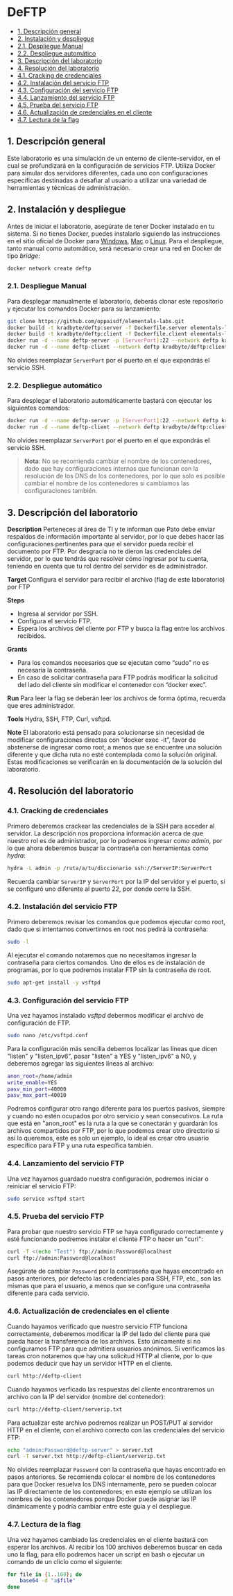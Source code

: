 # DeFTP

- [1. Descripción general](#1-descripción-general)
- [2. Instalación y despliegue](#2-instalación-y-despliegue)
- [2.1. Despliegue Manual](#21-despliegue-manual)
- [2.2. Despliegue automático](#22-despliegue-automático)
- [3. Descripción del laboratorio](#3-descripción-del-laboratorio)
- [4. Resolución del laboratorio](#4-resolución-del-laboratorio)
- [4.1. Cracking de credenciales](#41-cracking-de-credenciales)
- [4.2. Instalación del servicio FTP](#42-instalación-del-servicio-ftp)
- [4.3. Configuración del servicio FTP](#43-configuración-del-servicio-ftp)
- [4.4. Lanzamiento del servicio FTP](#44-lanzamiento-del-servicio-ftp)
- [4.5. Prueba del servicio FTP](#45-prueba-del-servicio-ftp)
- [4.6. Actualización de credenciales en el cliente](#46-actualización-de-credenciales-en-el-cliente)
- [4.7. Lectura de la flag](#47-lectura-de-la-flag)

## 1. Descripción general

Este laboratorio es una simulación de un enterno de cliente-servidor, en el cual se profundizará en la configuración de servicios FTP. Utiliza Docker para simular dos servidores diferentes, cada uno con configuraciones específicas destinadas a desafiar al usuario a utilizar una variedad de herramientas y técnicas de administración.

## 2. Instalación y despliegue

Antes de iniciar el laboratorio, asegúrate de tener Docker instalado en tu sistema. Si no tienes Docker, puedes instalarlo siguiendo las instrucciones en el sitio oficial de Docker para [Windows](https://docs.docker.com/docker-for-windows/install/), [Mac](https://docs.docker.com/docker-for-mac/install/) o [Linux](https://docs.docker.com/engine/install/).
Para el despliegue, tanto manual como automático, será necesario crear una red en Docker de tipo _bridge_:

```bash
docker network create deftp
```

### 2.1. Despliegue Manual

Para desplegar manualmente el laboratorio, deberás clonar este repositorio y ejecutar los comandos Docker para su lanzamiento:

```bash
git clone https://github.com/oppaisdf/elementals-labs.git
docker build -t kradbyte/deftp:server -f Dockerfile.server elementals-labs/6-Deftp
docker build -t kradbyte/deftp:client -f Dockerfile.client elementals-labs/6-Deftp
docker run -d --name deftp-server -p [ServerPort]:22 --network deftp kradbyte/deftp:server
docker run -d --name deftp-client --network deftp kradbyte/deftp:client
```

No olvides reemplazar `ServerPort` por el puerto en el que expondrás el servicio SSH.

### 2.2. Despliegue automático

Para desplegar el laboratorio automáticamente bastará con ejecutar los siguientes comandos:

```bash
docker run -d --name deftp-server -p [ServerPort]:22 --network deftp kradbyte/deftp:server
docker run -d --name deftp-client --network deftp kradbyte/deftp:client
```

No olvides reemplazar `ServerPort` por el puerto en el que expondrás el servicio SSH.

> **Nota**: No se recomienda cambiar el nombre de los contenedores, dado que hay configuraciones internas que funcionan con la resolución de los DNS de los contenedores, por lo que solo es posible cambiar el nombre de los contenedores si cambiamos las configuraciones también.

## 3. Descripción del laboratorio

**Description**
Perteneces al área de TI y te informan que Pato debe enviar respaldos de información importante al servidor, por lo que debes hacer las configuraciones pertinentes para que el servidor pueda recibir el documento por FTP. Por desgracia no te dieron las credenciales del servidor, por lo que tendrás que resolver cómo ingresar por tu cuenta, teniendo en cuenta que tu rol dentro del servidor es de administrador.

**Target**
Configura el servidor para recibir el archivo (flag de este laboratorio) por FTP

**Steps**
- Ingresa al servidor por SSH.
- Configura el servicio FTP.
- Espera los archivos del cliente por FTP y busca la flag entre los archivos recibidos.

**Grants**
- Para los comandos necesarios que se ejecutan como “sudo” no es necesaria la contraseña.
- En caso de solicitar contraseña para FTP podrás modificar la solicitud del lado del cliente sin modificar el contenedor con “docker exec”.

**Run**
Para leer la flag se deberán leer los archivos de forma óptima, recuerda que eres administrador.

**Tools**
Hydra, SSH, FTP, Curl, vsftpd.

**Note**
El laboratorio está pensado para solucionarse sin necesidad de modificar configuraciones directas con “docker exec -it”, favor de abstenerse de ingresar como root, a menos que se encuentre una solución diferente y que dicha ruta no esté contemplada como la solución original. Estas modificaciones se verificarán en la documentación de la solución del laboratorio.

## 4. Resolución del laboratorio

### 4.1. Cracking de credenciales

Primero deberemos crackear las credenciales de la SSH para acceder al servidor. La descripción nos proporciona información acerca de que nuestro rol es de administrador, por lo podremos ingresar como _admin_, por lo que ahora deberemos buscar la contraseña con herramientas como _hydra_:

```bash
hydra -L admin -p /ruta/a/tu/diccionario ssh://ServerIP:ServerPort
```

Recuerda cambiar `ServerIP` y `ServerPort` por la IP del servidor y el puerto, si se configuró uno diferente al puerto 22, por donde corre la SSH.

### 4.2. Instalación del servicio FTP

Primero deberemos revisar los comandos que podemos ejecutar como root, dado que si intentamos convertirnos en root nos pedirá la contraseña:

```bash
sudo -l
```

Al ejecutar el comando notaremos que no necesitamos ingresar la contraseña para ciertos comandos. Uno de ellos es de instalación de programas, por lo que podremos instalar FTP sin la contraseña de root.

```bash
sudo apt-get install -y vsftpd
```

### 4.3. Configuración del servicio FTP

Una vez hayamos instalado _vsftpd_ debermos modificar el archivo de configuración de FTP.

```bash
sudo nano /etc/vsftpd.conf
```

Para la configuración más sencilla debemos localizar las líneas que dicen "listen" y "listen_ipv6", pasar "listen" a YES y "listen_ipv6" a NO, y deberemos agregar las siguientes líneas al archivo:

```bash
anon_root=/home/admin
write_enable=YES
pasv_min_port=40000
pasv_max_port=40010
```

Podremos configurar otro rango diferente para los puertos pasivos, siempre y cuando no estén ocupados por otro servicio y sean consecutivos. La ruta que está en "anon_root" es la ruta a la que se conectarán y guardarán los archivos compartidos por FTP, por lo que podemos crear otro directorio si así lo queremos, este es solo un ejemplo, lo ideal es crear otro usuario específico para FTP y una ruta específica también.

### 4.4. Lanzamiento del servicio FTP

Una vez hayamos guardado nuestra configuración, podremos iniciar o reiniciar el servicio FTP:

```bash
sudo service vsftpd start
```

### 4.5. Prueba del servicio FTP

Para probar que nuestro servicio FTP se haya configurado correctamente y esté funcionando podremos instalar el cliente FTP o hacer un "curl":

```bash
curl -T <(echo "Test") ftp://admin:Password@localhost
curl ftp://admin:Password@localhost
```

Asegúrate de cambiar `Password` por la contraseña que hayas encontrado en pasos anteriores, por defecto las credenciales para SSH, FTP, etc., son las mismas que para el usuario, a menos que se configure una contraseña diferente para cada servicio.

### 4.6. Actualización de credenciales en el cliente

Cuando hayamos verificado que nuestro servicio FTP funciona correctamente, deberemos modificar la IP del lado del cliente para que pueda hacer la transferencia de los archivos. Esto únicamente si no configuramos FTP para que admitiera usuarios anónimos. Si verificamos las tareas cron notaremos que hay una solicitud HTTP al cliente, por lo que podemos deducir que hay un servidor HTTP en el cliente.

```bash
curl http://deftp-client
```

Cuando hayamos verficado las respuestas del cliente encontraremos un archivo con la IP del servidor (nombre del contenedor):

```bash
curl http://deftp-client/serverip.txt
```

Para actualizar este archivo podremos realizar un POST/PUT al servidor HTTP en el cliente, con el archivo correcto con las credenciales del servicio FTP:


```bash
echo "admin:Password@deftp-server" > server.txt
curl -T server.txt http://deftp-client/serverip.txt
```

No olvides reemplazar `Password` con la contraseña que hayas encontrado en pasos anteriores. Se recomienda colocar el nombre de los contenedores para que Docker resuelva los DNS internamente, pero se pueden colocar las IP directamente de los contenedores; en este ejemplo se utilizan los nombres de los contenedores porque Docker puede asignar las IP dinámicamente y podría cambiar entre este guía y el despliegue.

### 4.7. Lectura de la flag

Una vez hayamos cambiado las credenciales en el cliente bastará con esperar los archivos. Al recibir los 100 archivos deberemos buscar en cada uno la flag, para ello podremos hacer un script en bash o ejecutar un comando de un cliclo como el siguiente:

```bash
for file in {1..100}; do
    base64 -d "a$file"
done
```
